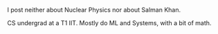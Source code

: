 I post neither about Nuclear Physics nor about Salman Khan.

CS undergrad at a T1 IIT. Mostly do ML and Systems, with a bit of math.
